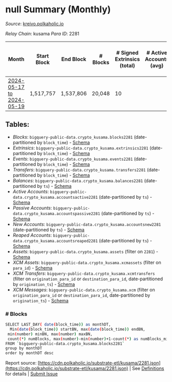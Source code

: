 # null Summary (Monthly)

_Source_: [kreivo.polkaholic.io](https://kreivo.polkaholic.io)

*Relay Chain*: kusama
*Para ID*: 2281



| Month | Start Block | End Block | # Blocks | # Signed Extrinsics (total) | # Active Accounts (avg) | # Addresses with Balances (max) | Issues |
| ----- | ----------- | --------- | -------- | --------------------------- | ----------------------- | ------------------------------- | ------ |
| [2024-05-17 to 2024-05-19](/kusama/2281-kreivo/2024-05-31.md) | 1,517,757 | 1,537,806 | 20,048 | 10 |  | 26 | - 2 (0.01%) |   

## Tables:

* _Blocks_: `bigquery-public-data.crypto_kusama.blocks2281` (date-partitioned by `block_time`) - [Schema](/schema/balances.json)
* _Extrinsics_: `bigquery-public-data.crypto_kusama.extrinsics2281` (date-partitioned by `block_time`) - [Schema](/schema/extrinsics.json)
* _Events_: `bigquery-public-data.crypto_kusama.events2281` (date-partitioned by `block_time`) - [Schema](/schema/events.json)
* _Transfers_: `bigquery-public-data.crypto_kusama.transfers2281` (date-partitioned by `block_time`) - [Schema](/schema/transfers.json)
* _Balances_: `bigquery-public-data.crypto_kusama.balances2281` (date-partitioned by `ts`) - [Schema](/schema/balances.json)
* _Active Accounts_: `bigquery-public-data.crypto_kusama.accountsactive2281` (date-partitioned by `ts`) - [Schema](/schema/accountsactive.json)
* _Passive Accounts_: `bigquery-public-data.crypto_kusama.accountspassive2281` (date-partitioned by `ts`) - [Schema](/schema/accountspassive.json)
* _New Accounts_: `bigquery-public-data.crypto_kusama.accountsnew2281` (date-partitioned by `ts`) - [Schema](/schema/accountsnew.json)
* _Reaped Accounts_: `bigquery-public-data.crypto_kusama.accountsreaped2281` (date-partitioned by `ts`) - [Schema](/schema/accountsreaped.json)
* _Assets_: `bigquery-public-data.crypto_kusama.assets` (filter on `2281`) - [Schema](/schema/assets.json)
* _XCM Assets_: `bigquery-public-data.crypto_kusama.xcmassets` (filter on `para_id`) - [Schema](/schema/xcmassets.json)
* _XCM Transfers_: `bigquery-public-data.crypto_kusama.xcmtransfers` (filter on `origination_para_id` or `destination_para_id`, date-partitioned by `origination_ts`) - [Schema](/schema/xcmtransfers.json)
* _XCM Messages_: `bigquery-public-data.crypto_kusama.xcm` (filter on `origination_para_id` or `destination_para_id`, date-partitioned by `origination_ts`) - [Schema](/schema/xcm.json)

### # Blocks
```bash
SELECT LAST_DAY( date(block_time)) as monthDT,
  Min(date(block_time)) startBN, max(date(block_time)) endBN, 
 min(number) minBN, max(number) maxBN, 
 count(*) numBlocks, max(number)-min(number)+1-count(*) as numBlocks_missing 
FROM `bigquery-public-data.crypto_kusama.blocks2281` 
group by monthDT 
order by monthDT desc
```


Report source: [https://cdn.polkaholic.io/substrate-etl/kusama/2281.json](https://cdn.polkaholic.io/substrate-etl/kusama/2281.json) | See [Definitions](/DEFINITIONS.md) for details | [Submit Issue](https://github.com/colorfulnotion/substrate-etl/issues)
